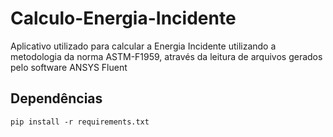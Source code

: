 # Calculo-Energia-Incidente
Aplicativo utilizado para calcular a Energia Incidente utilizando a metodologia da norma ASTM-F1959, através da leitura de arquivos gerados pelo software ANSYS Fluent

## Dependências

```pip install -r requirements.txt```
